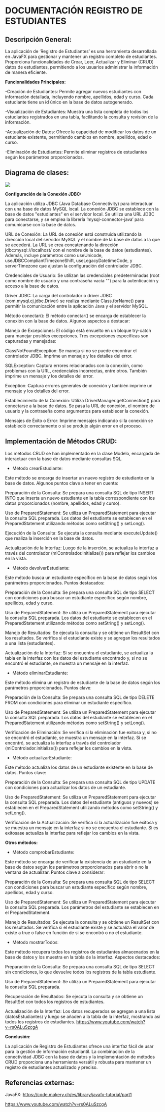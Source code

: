 # DOCUMENTACIÓN REGISTRO DE ESTUDIANTES


## Descripción General:

La aplicación de ‘Registro de Estudiantes’ es una herramienta desarrollada en JavaFX para gestionar y mantener un registro completo de estudiantes. Proporciona funcionalidades de Crear, Leer, Actualizar y Eliminar (CRUD) datos de estudiantes, permitiendo a los usuarios administrar la información de manera eficiente.

**Funcionalidades Principales:**

-Creación de Estudiantes: Permite agregar nuevos estudiantes con información detallada, incluyendo nombre, apellidos, edad y curso. Cada estudiante tiene un id único en la base de datos autogenerado.

-Visualización de Estudiantes: Muestra una lista completa de todos los estudiantes registrados en una tabla, facilitando la consulta y revisión de la información.

-Actualización de Datos: Ofrece la capacidad de modificar los datos de un estudiante existente, permitiendo cambios en nombre, apellidos, edad o curso.

-Eliminación de Estudiantes: Permite eliminar registros de estudiantes según los parámetros proporcionados.













## Diagrama de clases:

![](Aspose.Words.f103e425-52d9-4abd-84fc-1d583e87b679.001.png)

**Configuración de la Conexión JDBC:**

La aplicación utiliza JDBC (Java Database Connectivity) para interactuar con una base de datos MySQL local. La conexión JDBC se establece con la base de datos "estudiantes" en el servidor local. Se utiliza una URL JDBC para conectarse, y se emplea la librería ‘mysql-connector-java’ para comunicarse con la base de datos.

URL de Conexión: La URL de conexión está construida utilizando la dirección local del servidor MySQL y el nombre de la base de datos a la que se accederá. La URL se crea concatenando la dirección jdbc:mysql://localhost/ con el nombre de la base de datos (estudiantes). Además, incluye parámetros como useUnicode, useJDBCCompliantTimezoneShift, useLegacyDatetimeCode, y serverTimezone que ajustan la configuración del controlador JDBC.

Credenciales de Usuario: Se utilizan las credenciales predeterminadas (root como nombre de usuario y una contraseña vacía "") para la autenticación y acceso a la base de datos.

Driver JDBC: La carga del controlador o driver JDBC (com.mysql.cj.jdbc.Driver) se realiza mediante Class.forName() para permitir la comunicación entre la aplicación Java y el servidor MySQL.

Método conectar(): El método conectar() se encarga de establecer la conexión con la base de datos. Algunos aspectos a destacar:

Manejo de Excepciones: El código está envuelto en un bloque try-catch para manejar posibles excepciones. Tres excepciones específicas son capturadas y manejadas:

ClassNotFoundException: Se maneja si no se puede encontrar el controlador JDBC. Imprime un mensaje y los detalles del error.

SQLException: Captura errores relacionados con la conexión, como problemas con la URL, credenciales incorrectas, entre otros. También imprime un mensaje y los detalles del error.

Exception: Captura errores generales de conexión y también imprime un mensaje y los detalles del error.

Establecimiento de la Conexión: Utiliza DriverManager.getConnection() para conectarse a la base de datos. Se pasa la URL de conexión, el nombre de usuario y la contraseña como argumentos para establecer la conexión.

Mensajes de Éxito o Error: Imprime mensajes indicando si la conexión se estableció correctamente o si se produjo algún error en el proceso.

## Implementación de Métodos CRUD:

Los métodos CRUD se han implementado en la clase Modelo, encargada de interactuar con la base de datos mediante consultas SQL.

- Método crearEstudiante:

Este método se encarga de insertar un nuevo registro de estudiante en la base de datos. Algunos puntos clave a tener en cuenta:

Preparación de la Consulta: Se prepara una consulta SQL de tipo INSERT INTO que inserta un nuevo estudiante en la tabla correspondiente con los datos proporcionados (nombre, apellidos, edad y curso).

Uso de PreparedStatement: Se utiliza un PreparedStatement para ejecutar la consulta SQL preparada. Los datos del estudiante se establecen en el PreparedStatement utilizando métodos como setString() y setLong().

Ejecución de la Consulta: Se ejecuta la consulta mediante executeUpdate() que realiza la inserción en la base de datos.

Actualización de la Interfaz: Luego de la inserción, se actualiza la interfaz a través del controlador (miControlador.initialize()) para reflejar los cambios en la vista.

- Método devolverEstudiante:

Este método busca un estudiante específico en la base de datos según los parámetros proporcionados. Puntos destacados:

Preparación de la Consulta: Se prepara una consulta SQL de tipo SELECT con condiciones para buscar un estudiante específico según nombre, apellidos, edad y curso.

Uso de PreparedStatement: Se utiliza un PreparedStatement para ejecutar la consulta SQL preparada. Los datos del estudiante se establecen en el PreparedStatement utilizando métodos como setString() y setLong().

Manejo de Resultados: Se ejecuta la consulta y se obtiene un ResultSet con los resultados. Se verifica si el estudiante existe y se agregan los resultados a una lista (estudiantes).

Actualización de la Interfaz: Si se encuentra el estudiante, se actualiza la tabla en la interfaz con los datos del estudiante encontrado y, si no se encontró el estudiante, se muestra un mensaje en la interfaz.

- Método eliminarEstudiante:

Este método elimina un registro de estudiante de la base de datos según los parámetros proporcionados. Puntos clave:

Preparación de la Consulta: Se prepara una consulta SQL de tipo DELETE FROM con condiciones para eliminar un estudiante específico.

Uso de PreparedStatement: Se utiliza un PreparedStatement para ejecutar la consulta SQL preparada. Los datos del estudiante se establecen en el PreparedStatement utilizando métodos como setString() y setLong().

Verificación de Eliminación: Se verifica si la eliminación fue exitosa y, si no se encontró el estudiante, se muestra un mensaje en la interfaz. Si se encontró, se actualiza la interfaz a través del controlador (miControlador.initialize()) para reflejar los cambios en la vista.

- Método actualizarEstudiante:

Este método actualiza los datos de un estudiante existente en la base de datos. Puntos clave:

Preparación de la Consulta: Se prepara una consulta SQL de tipo UPDATE con condiciones para actualizar los datos de un estudiante.

Uso de PreparedStatement: Se utiliza un PreparedStatement para ejecutar la consulta SQL preparada. Los datos del estudiante (antiguos y nuevos) se establecen en el PreparedStatement utilizando métodos como setString() y setLong().

Verificación de la Actualización: Se verifica si la actualización fue exitosa y se muestra un mensaje en la interfaz si no se encuentra el estudiante. Si es exitosase actualiza la interfaz para reflejar los cambios en la vista.


**Otros métodos:**

- Método comprobarEstudiante:

Este método se encarga de verificar la existencia de un estudiante en la base de datos según los parámetros proporcionados para abrir o no la ventana de actualizar. Puntos clave a considerar:

Preparación de la Consulta: Se prepara una consulta SQL de tipo SELECT con condiciones para buscar un estudiante específico según nombre, apellidos, edad y curso.

Uso de PreparedStatement: Se utiliza un PreparedStatement para ejecutar la consulta SQL preparada. Los parámetros del estudiante se establecen en el PreparedStatement.

Manejo de Resultados: Se ejecuta la consulta y se obtiene un ResultSet con los resultados. Se verifica si el estudiante existe y se actualiza el valor de existe a true o false en función de si se encontró o no el estudiante.

- Método mostrarTodos:

Este método recupera todos los registros de estudiantes almacenados en la base de datos y los muestra en la tabla de la interfaz. Aspectos destacados:

Preparación de la Consulta: Se prepara una consulta SQL de tipo SELECT sin condiciones, lo que devuelve todos los registros de la tabla estudiante.

Uso de PreparedStatement: Se utiliza un PreparedStatement para ejecutar la consulta SQL preparada.

Recuperación de Resultados: Se ejecuta la consulta y se obtiene un ResultSet con todos los registros de estudiantes.

Actualización de la Interfaz: Los datos recuperados se agregan a una lista (datosEstudiantes) y luego se añaden a la tabla de la interfaz, mostrando así todos los registros de estudiantes. https://www.youtube.com/watch?v=rs0ALuSzcgA

**Conclusión:**

La aplicación de Registro de Estudiantes ofrece una interfaz fácil de usar para la gestión de información estudiantil. La combinación de la conectividad JDBC con la base de datos y la implementación de métodos CRUD proporciona una herramienta versátil y robusta para mantener un registro de estudiantes actualizado y preciso.

## Referencias externas:

JavaFX:
<https://code.makery.ch/es/library/javafx-tutorial/part1>

<https://www.youtube.com/watch?v=rs0ALuSzcgA>

